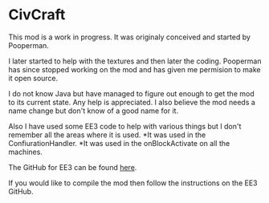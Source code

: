 CivCraft
========

This mod is a work in progress.
It was originaly conceived and started by Pooperman.

I later started to help with the textures and then later the coding.
Pooperman has since stopped working on the mod and has given me permision to make it open source.

I do not know Java but have managed to figure out enough to get the mod to its current state.
Any help is appreciated.
I also believe the mod needs a name change but don't know of a good name for it.

Also I have used some EE3 code to help with various things but I don't remember all the areas where it is used.
*It was used in the ConfiurationHandler.
*It was used in the onBlockActivate on all the machines.

The GitHub for EE3 can be found [here](https://github.com/pahimar/Equivalent-Exchange-3).

If you would like to compile the mod then follow the instructions on the EE3 GitHub.